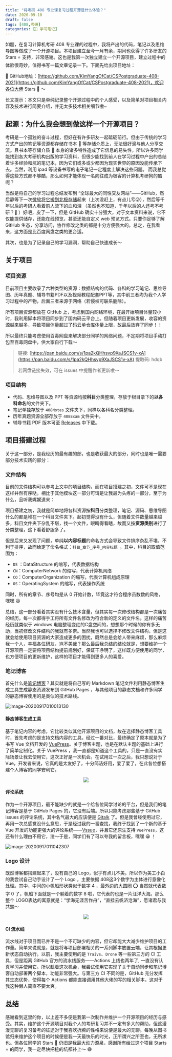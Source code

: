 ```yaml
---
title: "将考研 408 专业课复习过程开源是什么体验？"
date: 2020-09-10
draft: false
tags: [408,考研]
categories: [📗 学习笔记]
---
```


如题，在复习计算机考研 408 专业课的过程中，我将产出的代码，笔记以及思维导图等做成了一个开源项目。本项目建立至今一月有余，期间也获得了许多研友的 Stars ⭐️ 支持，非常感谢。这也是我第一次独立建立一个开源项目，建立过程中的体验很奇妙，值得书写一篇文章记录一下。下面先给出项目地址：

🚀 GitHub地址：[https://github.com/KimYangOfCat/CSPostgraduate-408-2021](https://github.com/KimYangOfCat/CSPostgraduate-408-2021)，欢迎各位大佬 Stars 🌟 ～ 

长文提示：本文只是单纯记录整个开源过程中的个人感受，以及简单对项目相关内容及技术进行简要介绍，并无太多技术相关细节嗷~

## 起源：为什么我会想到做这样一个开源项目？

考研是一个孤独的奋斗过程，但好在有许多研友一起砥砺前行。但由于传统的学习方式产出的笔记等资源都存储在书本 💾 等存储介质上，无法很好滴与他人分享交流。且书本等存储介质 💾 本身的诸多特性造成了它信息的易失性，所以许多同学能找到各大考研机构出版的学习资料，但很少能找到前人在学习过程中产出的总结着许多经验和坑的笔记本，因为它们或多或少都因为现实世界的原因没能传承下去。当然，利用 ipad 等设备书写的电子笔记一定程度上解决这些问题。 而我总觉得这些方式都不够酷，那么如何才能体现一名向往成为极客的计算机考研狗的酷呢？

当然是将自己的学习过程总结发布到 “全球最大的同性交友网站”——GitHub，然后静等下一次[微软将它搬到北极存储](https://archiveprogram.github.com/)起来（上次没赶上，有点儿亏😜），然后等千年以后的考研人看着前人流下的血和泪 （虽然也不知道，千年以后的人还考不考研？🤪 ）好吧，皮了一下，但是 GitHub 确实十分强大，对于文本资料来说，它不仅能提供储存，还能在线预览，甚至还能自定义 web 预览方式。只要你足够了解 GitHub 生态，分享访问，协作修改之类的都是十分方便强大的。总之，在我看来，这方面是比百度网盘之类的更合适。

其次，也是为了记录自己的学习漏洞，帮助自己快速成长～

## 关于项目

### 项目资源

目前项目主要收录了六种类型的资源：数据结构的代码、各科的学习笔记、思维导图、历年真题、辅导书籍PDF以及视频教程配套PPT等，其中前三者均为我个人学习过程中的产物，后面三者来源于网络（若侵权可联系删除）。

所有项目资源都放在 GitHub 上，考虑到国内网络环境，在最开始项目体量较小时，我利用脚本将项目同步到了国内码云平台上。但随着项目更新发展，收容的资源越来越多，导致项目体量超过了码云单仓库体量上限，故最后放弃了同步！！

所以最终只能考虑使用百毒网盘来解决部分同学的网络问题，不定期将项目手动打包至百毒网盘中，供大家自行下载～

> 链接: [https://pan.baidu.com/s/1pa2kQHhsvp9XaJSCS1v-xA](https://pan.baidu.com/s/1pa2kQHhsvp9XaJSCS1v-xA) 提取码: hdqb 
>
> 若网盘链接失效，可在 issues 中提醒作者更新嗷～

### 项目结构

- 代码、思维导图以及 PPT 等资源均按**科目**分类整理，存放于根目录下的**以各科命名**的文件夹下。
- 笔记单独存放于 `408Notes` 文件夹下，同样以各科名分类整理。
- 历年真题资源全部存放于 `408Exam` 文件夹中。
- 辅导书籍 PDF 版本可至 [Releases](https://github.com/KimYangOfCat/2021-CSPostgraduate-408/releases/tag/%E8%BE%85%E5%AF%BC%E4%B9%A6%E7%B1%8D) 中下载。

## 项目搭建过程

关于这一部分，是我经历的最有趣的部，也是收获最大的部分，同时也是唯一需要部分技术实践的部分：

### 文件结构

目前的文件结构可以参考上文中的项目结构，而在项目搭建之初，文件可不是现在这样井然有序哒。相比于其他模块这一部分可谓是让我最为头疼的一部分，至于为什么，且听我娓娓道来：

项目搭建之初，我就是简单地将各科资源按**科目**分类整理，笔记、源码、思维导图什么的都是堆在一个科目文件夹下。起初觉得没有什么，但随着文件数量越来越多，科目文件夹下杂乱不堪，找一个文件，眼睛得看瞎，故而又按**资源类别**进行了分类整理，这下看着舒服多了。

但是后来又发现了问题，单纯**以内容标题**的命名方式会导致文件排序杂乱不堪，不利于排序，故而给定了命名格式：`科目_章节_序号_内容标题 `。其中，科目的取值范围为：

+ `DS` ：DataStructure 的缩写，代表数据结构
+ `CN`：ComputerNetwork 的缩写，代表计算机网络
+ `CO`：ComputerOrganization 的缩写，代表计算机组成原理
+ `OS`：OperatingSystem 的缩写，代表操作系统

同时，所有的章节、序号均是从 0 开始计数，毕竟这才符合程序员数数的风格，嘿嘿 😃

总结，这一部分看着其实没有什么技术含量，但其实每一次修改结构都是一次痛苦的经历，每一次都得手工将所有文件名修改为符合新的定义的文件名。这样的痛苦经历就类似于 windows 电脑整理变红的C盘空间的，想想那个时候的你有多无助，当初修改文件结构的我就有多奈。当然我也可以选择不修改文件结构，但是这就会给使用项目资源的大家造成更多的困扰，既然总是会给人带来麻烦，那么麻烦我一个人，幸福各位研友，岂不美哉？那么最后我总结的结论就是，想要维护一个开源项目一定要将项目结构提前规划好，保证干净明了，这样既方便使用的同学，也方便项目的更新维护，这样的项目才能得到更多人的喜爱。

### 笔记博客

首先什么是[笔记博客](http://408.kimyang.cn)？其实就是将自己写的 Markdown 笔记文件利用静态博客生成工具生成静态资源发布到 GitHub Pages ，与其他项目的静态文档和许多同学的静态博客使用的是类似的技术路线。

![image-20200917010013130](https://tva1.sinaimg.cn/large/007S8ZIlly1giszffmgmyj31l80u0gx3.jpg)

#### 静态博客生成工具

基于笔记内容的考虑，它比较类似其他开源项目的文档，故在选择静态博客工具时，首先考虑的是支持文档内容的工具。经过一番对比，最终确定了原本就是为了书写 Vue 文档开发的 [VuePress](https://vuepress.vuejs.org/zh/)。关于博客主题，也是在默认主题的基础上进行了简单定制化。关于 VuePress ，我一直都是知道这个工具的，只是一直没有实际场景让我去使用它，这次正好是一次机会。在试用过一次之后，我只想说对于 Vue，开发者来说，它真的是太友好了，十分简洁好用，爱了爱了，在此各位想搭建个人博客的同学安利它。

<div align="center"><img src="https://tva1.sinaimg.cn/large/007S8ZIlly1giszg47c4fj30go0go786.jpg"></div>

#### 评论系统

作为一个开源项目，最不能缺少的就是一个给各位同学讨论的平台，但是我们的笔记博客是基于 GitHub Pages 的，它没有后端。所以只能考虑那些基于 GitHub issues 的评论系统，其中名气最大的应该便是 [Gitalk](https://gitalk.github.io/) 了。但是我曾经使用过它，再用一次总感觉没什么意思，于是经过我的一番查找，我终于找到了一个新的基于 Vue 开发的功能更强大的评论系统——[Vssue](https://vssue.js.org/)，并且它还原生支持 `VuePress`，这还有什么理由不用它，淦～于是，同学们有了可以夸我的留言板，嘿嘿 😀 ！

![image-20200917011042307](https://tva1.sinaimg.cn/large/007S8ZIlly1giszqcfsszj31sz0u0tga.jpg)

### Logo 设计

既然博客都搭建起来了，没有自己的 Logo，似乎有点儿不美。所以作为美工小白的我尝试自己动手设计了一个 Logo ，主要依据 408这3个数字为主体进行意像化处理。其中，中间的小帆船形状类似于数字 4 ，最外边的大圆圈 ⭕️ 当然就代表数字 0 了，帆船下面就是一个躺着的数字 8 啦，它代表的也是一片汪洋大海。那么整个 LOGO表达的寓意就是：“学海无涯苦作舟”，“直挂云帆济沧海”，愿诸君与我共勉～

<div align="center"><img src="https://cdn.jsdelivr.net/gh/KimYangOfCat/CSPostgraduate-408-2021/408Notes/.vuepress/public/icons@2x.png"></div>

#### CI 流水线

流水线对于项目而已并不是一个不可缺少的内容，但它却能大大减少维护项目的工作量。简单来说就是，就是将与项目部署相关的一系列脚本放置云端，让其根据更新状态自动执行。以前，我主要使用的是 `Traivs`、`Drone` 等一些第三方的 CI 工具，但是距离 GitHub 官方的流水线服务——Actions 上线也两年了, 一直没有认真学习并使用它。所以趁着这次机会，我尝试使用它实现了关于自动同步和笔记博客自动部署两个脚本，功能非常强大。与第三方 CI 不同的是，GitHub 充分发挥其生态优势，使得每个 Actions 都能直接调用其他大佬的写的相关脚本，这对于我这种懒人简直不要太爽。

## 总结

感谢看到这里的你，以上差不多便是我第一次制作并维护一个开源项目的经历与感受。其实，维护这个开源项目对我个人的考研复习并不一定有多大的帮助，但这漫漫无聊的复习备考的征途对于我喜欢折腾的性格来说便是最大的无聊。每晚从图书馆归来维护这个项目的时候便是我一天最快乐的时光，正所谓兴之所至也，无所求也。但各位同学的 Stars 🌟 仍旧是我最大动力源泉，感谢所有给过这个项目 Starts ⭐️ 的同学，我一定尽快把挖的坑都补上～ 😅
